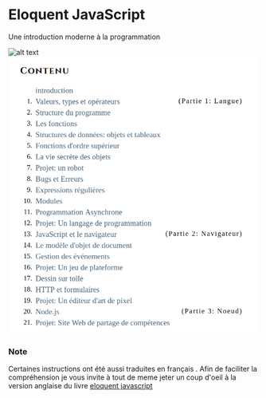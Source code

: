 # Eloquent JavaScript
Une introduction moderne à la programmation

![alt text](http://eloquentjavascript.net/img/cover.jpg)  
![alt text](table_matiere.png)  


### Note
 Certaines instructions ont été aussi traduites en français . Afin de faciliter la compréhension je vous invite à tout de meme jeter un coup d'oeil à la version anglaise du livre [eloquent javascript](http://eloquentjavascript.net/index.html)
